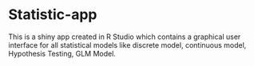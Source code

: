 # Statistic-app
This is a shiny app created in R Studio which contains a graphical user interface for all statistical models like discrete model, continuous model, Hypothesis Testing, GLM  Model.  
